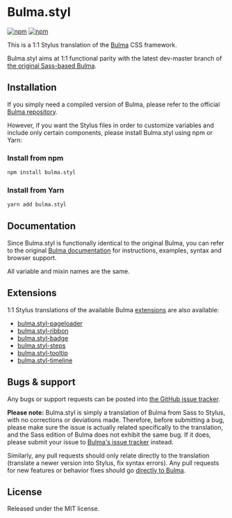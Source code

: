 # Bulma.styl

[![npm](https://img.shields.io/npm/v/bulma.styl.svg)](https://www.npmjs.com/package/bulma.styl)
[![npm](https://img.shields.io/npm/dm/bulma.styl.svg)](https://www.npmjs.com/package/bulma.styl)

This is a 1:1 Stylus translation of the [Bulma](http://bulma.io) CSS framework.

Bulma.styl aims at 1:1 functional parity with the latest dev-master branch of [the original Sass-based Bulma](https://github.com/jgthms/bulma).

## Installation

If you simply need a compiled version of Bulma, please refer to the official [Bulma repository](https://github.com/jgthms/bulma/blob/master/css/bulma.css).

However, if you want the Stylus files in order to customize variables and include only certain components, please install Bulma.styl using npm or Yarn:

### Install from npm

```sh
npm install bulma.styl
```

### Install from Yarn 

```sh
yarn add bulma.styl 
```

## Documentation

Since Bulma.styl is functionally identical to the original Bulma, you can refer to the original [Bulma documentation](http://bulma.io/documentation/overview/start/) for instructions, examples, syntax and browser support.

All variable and mixin names are the same.

## Extensions 

1:1 Stylus translations of the available Bulma [extensions](http://bulma.io/extensions/) are also available:

- [bulma.styl-pageloader](https://github.com/log1x/bulma.styl-pageloader)
- [bulma.styl-ribbon](https://github.com/log1x/bulma.styl-ribbon)
- [bulma.styl-badge](https://github.com/log1x/bulma.styl-badge)
- [bulma.styl-steps](https://github.com/log1x/bulma.styl-steps)
- [bulma.styl-tooltip](https://github.com/log1x/bulma.styl-tooltip)
- [bulma.styl-timeline](https://github.com/log1x/bulma.styl-timeline)

## Bugs & support

Any bugs or support requests can be posted into [the GitHub issue tracker](https://github.com/Log1x/bulma.styl/issues).

**Please note:** Bulma.styl is simply a translation of Bulma from Sass to Stylus, with no corrections or deviations made. Therefore, before submitting a bug, please make sure the issue is actually related specifically to the translation, and the Sass edition of Bulma does not exhibit the same bug. If it does, please submit your issue to [Bulma's issue tracker](https://github.com/jgthms/bulma/issues) instead.

Similarly, any pull requests should only relate directly to the translation (translate a newer version into Stylus, fix syntax errors). Any pull requests for new features or behavior fixes should go [directly to Bulma](https://github.com/jgthms/bulma/pulls).

## License

Released under the MIT license.
